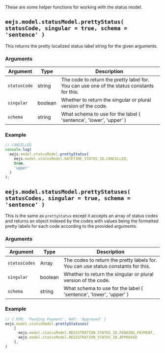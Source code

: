 These are some helper functions for working with the status model.

## `eejs.model.statusModel.prettyStatus( statusCode, singular = true, schema = 'sentence' )`

This returns the pretty localized status label string for the given arguments.

### Arguments

| Argument     | Type    | Description                                                                                |
| ------------ | ------- | -------------------------------------------------------------------------------------------|
| `statusCode` | string  | The code to return the pretty label for.  You can use one of the status constants for this.|
| `singular`   | boolean | Whether to return the singular or plural version of the code.                              |
| `schema`     | string  | What schema to use for the label ( 'sentence', 'lower', 'upper' )                          |

### Example

```js
// CANCELLED
console.log(
  eejs.model.statusModel.prettyStatus(
    eejs.model.statusModel.DATETIME_STATUS_ID.CANCELLED,
    true,
    'upper'
  )
);
```

## `eejs.model.statusModel.prettyStatuses( statusCodes, singular = true, schema = 'sentence' )`

This is the same as `prettyStatus` except it accepts an array of status codes and returns an object indexed by the codes with values being the formatted pretty labels for each code according to the provided arguments.

### Arguments

| Argument      | Type   | Description                                                                       |
| ------------- | -------| ----------------------------------------------------------------------------------|
| `statusCodes` | Array  | The codes to return the pretty labels for.  You can use status constants for this.|
| `singular`    | boolean| Whether to return the singular or plural version of the code.                     |
| `schema`      | string | What schema to use for the label ( 'sentence', 'lower', 'upper' )                 |

### Example

```js
// { RPN: 'Pending Payment', RAP: 'Approved' }
eejs.model.statusModel.prettyStatuses(
    [ 
      eejs.model.statusModel.REGISTRATION_STATUS_ID.PENDING_PAYMENT,
      eejs.model.statusModel.REGISTRATION_STATUS_ID.APPROVED
    ],
)
```